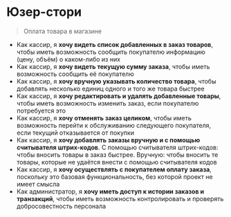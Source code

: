 # Юзер-стори

> Оплата товара в магазине

* Как кассир, я **хочу видеть список добавленных в заказ товаров**, чтобы иметь возможность сообщить покупателю информацию (цену, объём) о каком-либо из них
* Как кассир, я **хочу видеть текущую сумму заказа**, чтобы иметь возможность сообщить её покупателю
* Как кассир, я **хочу вручную указывать количество товара**, чтобы добавлять несколько единиц одного и того же товара быстрее
* Как кассир, я **хочу редактировать и удалять добавленные товары**, чтобы иметь возможность изменить заказ, если покупателю потребуется это
* Как кассир, я **хочу отменять заказ целиком**, чтобы иметь возможность перейти к обслуживанию следующего покупателя, если текущий отказывается от покупки
* Как кассир, я **хочу добавлять заказы вручную и с помощью считывателя штрих-кодов**. С помощью считывателя штрих-кодов: чтобы вносить товары в заказ быстрее. Вручную: чтобы вносить те товары, которые не удаётся внести с помощью считывателя кодов
* Как кассир, я **хочу осуществлять с покупателем оплату заказа**, поскольку это базовая функциональность, без которой проект не имеет смысла
* Как администратор, я **хочу иметь доступ к истории заказов и транзакций**, чтобы иметь возможность контролировать и проверять добросовестность персонала

